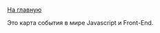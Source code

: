 <a href="https://github.com/js-machine/dashboard/blob/master/README.md">На главную</a>

Это карта события в мире Javascript и Front-End.